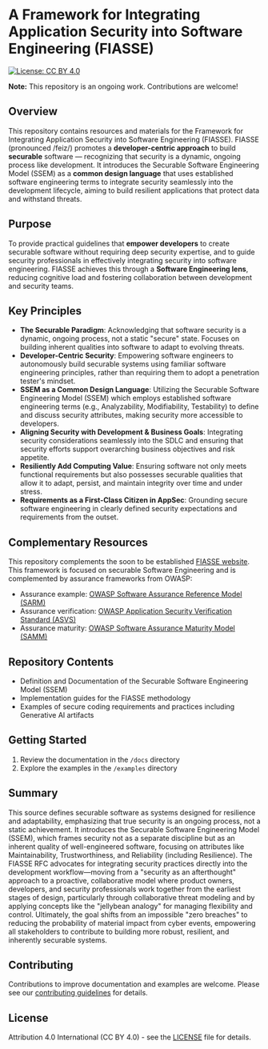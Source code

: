 # A Framework for Integrating Application Security into Software Engineering (FIASSE)

[![License: CC BY 4.0](https://img.shields.io/badge/License-CC%20BY%204.0-lightgrey.svg)](https://creativecommons.org/licenses/by/4.0/)

**Note:** This repository is an ongoing work. Contributions are welcome!

## Overview

This repository contains resources and materials for the Framework for Integrating Application Security into Software Engineering (FIASSE). FIASSE (pronounced /feiz/) promotes a **developer-centric approach** to build **securable** software — recognizing that security is a dynamic, ongoing process like development. It introduces the Securable Software Engineering Model (SSEM) as a **common design language** that uses established software engineering terms to integrate security seamlessly into the development lifecycle, aiming to build resilient applications that protect data and withstand threats.

## Purpose

To provide practical guidelines that **empower developers** to create securable software without requiring deep security expertise, and to guide security professionals in effectively integrating security into software engineering. FIASSE achieves this through a **Software Engineering lens**, reducing cognitive load and fostering collaboration between development and security teams.

## Key Principles

- **The Securable Paradigm**: Acknowledging that software security is a dynamic, ongoing process, not a static "secure" state. Focuses on building inherent qualities into software to adapt to evolving threats.
- **Developer-Centric Security**: Empowering software engineers to autonomously build securable systems using familiar software engineering principles, rather than requiring them to adopt a penetration tester's mindset.
- **SSEM as a Common Design Language**: Utilizing the Securable Software Engineering Model (SSEM) which employs established software engineering terms (e.g., Analyzability, Modifiability, Testability) to define and discuss security attributes, making security more accessible to developers.
- **Aligning Security with Development & Business Goals**: Integrating security considerations seamlessly into the SDLC and ensuring that security efforts support overarching business objectives and risk appetite.
- **Resiliently Add Computing Value**: Ensuring software not only meets functional requirements but also possesses securable qualities that allow it to adapt, persist, and maintain integrity over time and under stress.
- **Requirements as a First-Class Citizen in AppSec**: Grounding secure software engineering in clearly defined security expectations and requirements from the outset.

## Complementary Resources

This repository complements the soon to be established [FIASSE website](https://fiasse.org).
This framework is focused on securable Software Engineering and is complemented by assurance frameworks from OWASP:

- Assurance example: [OWASP Software Assurance Reference Model (SARM)](https://owasp.org/www-project-software-assurance-reference-model/)
- Assurance verification: [OWASP Application Security Verification Standard (ASVS)](https://owasp.org/www-project-application-security-verification-standard/)
- Assurance maturity: [OWASP Software Assurance Maturity Model (SAMM)](https://owasp.org/www-project-software-assurance-maturity-model/)

## Repository Contents

- Definition and Documentation of the Securable Software Engineering Model (SSEM)
- Implementation guides for the FIASSE methodology
- Examples of secure coding requirements and practices including Generative AI artifacts

## Getting Started

1. Review the documentation in the `/docs` directory
2. Explore the examples in the `/examples` directory

## Summary

This source defines securable software as systems designed for resilience and adaptability, emphasizing that true security is an ongoing process, not a static achievement. It introduces the Securable Software Engineering Model (SSEM), which frames security not as a separate discipline but as an inherent quality of well-engineered software, focusing on attributes like Maintainability, Trustworthiness, and Reliability (including Resilience). The FIASSE RFC advocates for integrating security practices directly into the development workflow—moving from a "security as an afterthought" approach to a proactive, collaborative model where product owners, developers, and security professionals work together from the earliest stages of design, particularly through collaborative threat modeling and by applying concepts like the "jellybean analogy" for managing flexibility and control. Ultimately, the goal shifts from an impossible "zero breaches" to reducing the probability of material impact from cyber events, empowering all stakeholders to contribute to building more robust, resilient, and inherently securable systems.

## Contributing

Contributions to improve documentation and examples are welcome. Please see our [contributing guidelines](CONTRIBUTING.md) for details.

## License

Attribution 4.0 International (CC BY 4.0) - see the [LICENSE](licence.txt) file for details.
